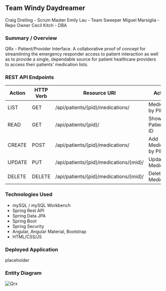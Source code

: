 ## Team Windy Daydreamer
Craig Dreiling - Scrum Master
Emily Lau - Team Sweeper
Miguel Marsiglia - Repo Owner
Cecil Kitch - DBA

### Summary / Overview
QRx - Patient/Provider Interface. A collaborative proof of concept for streamlining the emergency responder access to patient interaction as well as to provide a single, dependable source for patient healthcare providers to access their patients' medication lists.

### REST API Endpoints
| Action |HTTP Verb| Resource URI                           |     Action            |
| -------|---------|----------------------------------------| ----------------------|
| LIST   | GET     | /api/patients/{pid}/medications/       | Medication by PID     |
| READ   | GET     | /api/patients/{pid}/                   | Show Patient by ID    |
| CREATE | POST    | /api/patients/{pid}/medications/       | Add Medication by PID |
| UPDATE | PUT     | /api/patients/{pid}/medications/{mid}/  | Update a Medication   |
| DELETE | DELETE  | /api/patients/{pid}/medications/{mid}/ | Delete a Medication   |

### Technologies Used
* mySQL / mySQL Workbench
* Spring Rest API
* Spring Data JPA
* Spring Boot
* Spring Security
* Angular, Angular Material, Bootstrap
* HTML/CSS/JS


### Deployed Application
placeholder 

### Entity Diagram
![Qrx](qrxdb.png)
